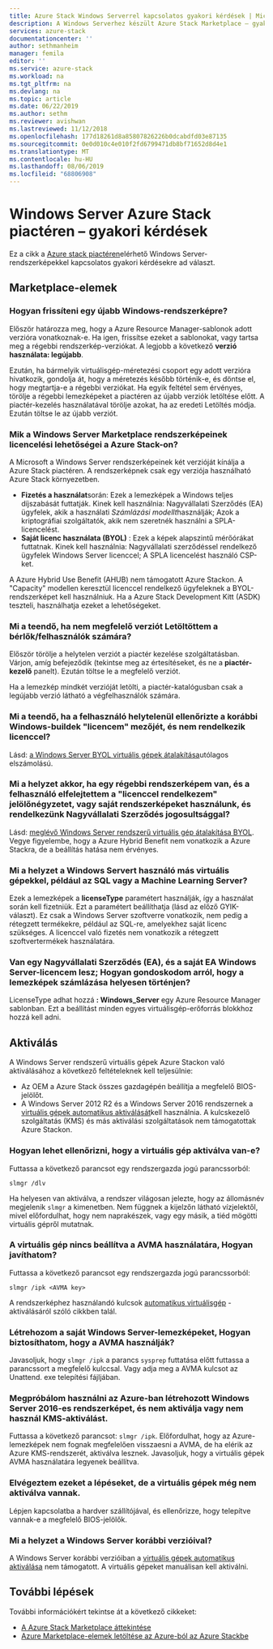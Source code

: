 ```yaml
---
title: Azure Stack Windows Serverrel kapcsolatos gyakori kérdések | Microsoft Docs
description: A Windows Serverhez készült Azure Stack Marketplace – gyakori kérdések listája
services: azure-stack
documentationcenter: ''
author: sethmanheim
manager: femila
editor: ''
ms.service: azure-stack
ms.workload: na
ms.tgt_pltfrm: na
ms.devlang: na
ms.topic: article
ms.date: 06/22/2019
ms.author: sethm
ms.reviewer: avishwan
ms.lastreviewed: 11/12/2018
ms.openlocfilehash: 177d18261d8a85807826226b0dcabdfd03e87135
ms.sourcegitcommit: 0e0d010c4e010f2fd6799471db8bf71652d8d4e1
ms.translationtype: MT
ms.contentlocale: hu-HU
ms.lasthandoff: 08/06/2019
ms.locfileid: "68806908"
---
```

# <a name="windows-server-in-azure-stack-marketplace-faq"></a>Windows Server Azure Stack piactéren – gyakori kérdések

Ez a cikk a [Azure stack piactéren](azure-stack-marketplace.md)elérhető Windows Server-rendszerképekkel kapcsolatos gyakori kérdésekre ad választ.

## <a name="marketplace-items"></a>Marketplace-elemek

### <a name="how-do-i-update-to-a-newer-windows-image"></a>Hogyan frissíteni egy újabb Windows-rendszerképre?

Először határozza meg, hogy a Azure Resource Manager-sablonok adott verzióra vonatkoznak-e. Ha igen, frissítse ezeket a sablonokat, vagy tartsa meg a régebbi rendszerkép-verziókat. A legjobb a következő **verzió használata: legújabb**.

Ezután, ha bármelyik virtuálisgép-méretezési csoport egy adott verzióra hivatkozik, gondolja át, hogy a méretezés később történik-e, és döntse el, hogy megtartja-e a régebbi verziókat. Ha egyik feltétel sem érvényes, törölje a régebbi lemezképeket a piactéren az újabb verziók letöltése előtt. A piactér-kezelés használatával törölje azokat, ha az eredeti Letöltés módja. Ezután töltse le az újabb verziót.

### <a name="what-are-the-licensing-options-for-windows-server-marketplace-images-on-azure-stack"></a>Mik a Windows Server Marketplace rendszerképeinek licencelési lehetőségei a Azure Stack-on?

A Microsoft a Windows Server rendszerképeinek két verzióját kínálja a Azure Stack piactéren. A rendszerképnek csak egy verziója használható Azure Stack környezetben.  

- **Fizetés a használat**során: Ezek a lemezképek a Windows teljes díjszabását futtatják.
   Kinek kell használnia: Nagyvállalati Szerződés (EA) ügyfelek, akik a használati *Számlázási modellt*használják; Azok a kriptográfiai szolgáltatók, akik nem szeretnék használni a SPLA-licencelést.
- **Saját licenc használata (BYOL)** : Ezek a képek alapszintű mérőórákat futtatnak.
   Kinek kell használnia: Nagyvállalati szerződéssel rendelkező ügyfelek Windows Server licenccel; A SPLA licencelést használó CSP-ket.

A Azure Hybrid Use Benefit (AHUB) nem támogatott Azure Stackon. A "Capacity" modellen keresztül licenccel rendelkező ügyfeleknek a BYOL-rendszerképet kell használniuk. Ha a Azure Stack Development Kitt (ASDK) teszteli, használhatja ezeket a lehetőségeket.

### <a name="what-if-i-downloaded-the-wrong-version-to-offer-my-tenantsusers"></a>Mi a teendő, ha nem megfelelő verziót Letöltöttem a bérlők/felhasználók számára?

Először törölje a helytelen verziót a piactér kezelése szolgáltatásban. Várjon, amíg befejeződik (tekintse meg az értesítéseket, és ne a **piactér-kezelő** panelt). Ezután töltse le a megfelelő verziót.

Ha a lemezkép mindkét verzióját letölti, a piactér-katalógusban csak a legújabb verzió látható a végfelhasználók számára.

### <a name="what-if-my-user-incorrectly-checked-the-i-have-a-license-box-in-previous-windows-builds-and-they-dont-have-a-license"></a>Mi a teendő, ha a felhasználó helytelenül ellenőrizte a korábbi Windows-buildek "licencem" mezőjét, és nem rendelkezik licenccel?

Lásd: [a Windows Server BYOL virtuális gépek átalakítása](/azure/virtual-machines/windows/hybrid-use-benefit-licensing#powershell-1)utólagos elszámolású.

### <a name="what-if-i-have-an-older-image-and-my-user-forgot-to-check-the-i-have-a-license-box-or-we-use-our-own-images-and-we-do-have-enterprise-agreement-entitlement"></a>Mi a helyzet akkor, ha egy régebbi rendszerképem van, és a felhasználó elfelejtettem a "licenccel rendelkezem" jelölőnégyzetet, vagy saját rendszerképeket használunk, és rendelkezünk Nagyvállalati Szerződés jogosultsággal?

Lásd: [meglévő Windows Server rendszerű virtuális gép átalakítása BYOL](/azure/virtual-machines/windows/hybrid-use-benefit-licensing#convert-an-existing-vm-using-azure-hybrid-benefit-for-windows-server). Vegye figyelembe, hogy a Azure Hybrid Benefit nem vonatkozik a Azure Stackra, de a beállítás hatása nem érvényes.

### <a name="what-about-other-vms-that-use-windows-server-such-as-sql-or-machine-learning-server"></a>Mi a helyzet a Windows Servert használó más virtuális gépekkel, például az SQL vagy a Machine Learning Server?

Ezek a lemezképek a **licenseType** paramétert használják, így a használat során kell fizetniük. Ezt a paramétert beállíthatja (lásd az előző GYIK-választ). Ez csak a Windows Server szoftverre vonatkozik, nem pedig a rétegzett termékekre, például az SQL-re, amelyekhez saját licenc szükséges. A licenccel való fizetés nem vonatkozik a rétegzett szoftvertermékek használatára.

### <a name="i-have-an-enterprise-agreement-ea-and-will-be-using-my-ea-windows-server-license-how-do-i-make-sure-images-are-billed-correctly"></a>Van egy Nagyvállalati Szerződés (EA), és a saját EA Windows Server-licencem lesz; Hogyan gondoskodom arról, hogy a lemezképek számlázása helyesen történjen?

LicenseType adhat hozzá **: Windows_Server** egy Azure Resource Manager sablonban. Ezt a beállítást minden egyes virtuálisgép-erőforrás blokkhoz hozzá kell adni.

## <a name="activation"></a>Aktiválás

A Windows Server rendszerű virtuális gépek Azure Stackon való aktiválásához a következő feltételeknek kell teljesülnie:

- Az OEM a Azure Stack összes gazdagépén beállítja a megfelelő BIOS-jelölőt.
- A Windows Server 2012 R2 és a Windows Server 2016 rendszernek a [virtuális gépek automatikus aktiválását](/previous-versions/windows/it-pro/windows-server-2012-R2-and-2012/dn303421(v=ws.11))kell használnia. A kulcskezelő szolgáltatás (KMS) és más aktiválási szolgáltatások nem támogatottak Azure Stackon.

### <a name="how-can-i-verify-that-my-virtual-machine-is-activated"></a>Hogyan lehet ellenőrizni, hogy a virtuális gép aktiválva van-e?

Futtassa a következő parancsot egy rendszergazda jogú parancssorból:

```shell
slmgr /dlv
```

Ha helyesen van aktiválva, a rendszer világosan jelezte, hogy az állomásnév megjelenik `slmgr` a kimenetben. Nem függnek a kijelzőn látható vízjelektől, mivel előfordulhat, hogy nem naprakészek, vagy egy másik, a tiéd mögötti virtuális gépről mutatnak.

### <a name="my-vm-is-not-set-up-to-use-avma-how-can-i-fix-it"></a>A virtuális gép nincs beállítva a AVMA használatára, Hogyan javíthatom?

Futtassa a következő parancsot egy rendszergazda jogú parancssorból:

```shell
slmgr /ipk <AVMA key>
```

A rendszerképhez használandó kulcsok [automatikus virtuálisgép](/previous-versions/windows/it-pro/windows-server-2012-R2-and-2012/dn303421(v=ws.11)) -aktiválásáról szóló cikkben talál.

### <a name="i-create-my-own-windows-server-images-how-can-i-make-sure-they-use-avma"></a>Létrehozom a saját Windows Server-lemezképeket, Hogyan biztosíthatom, hogy a AVMA használják?

Javasoljuk, hogy `slmgr /ipk` a parancs `sysprep` futtatása előtt futtassa a parancssort a megfelelő kulccsal. Vagy adja meg a AVMA kulcsot az Unattend. exe telepítési fájljában.

### <a name="i-am-trying-to-use-my-windows-server-2016-image-created-on-azure-and-it-is-not-activating-or-using-kms-activation"></a>Megpróbálom használni az Azure-ban létrehozott Windows Server 2016-es rendszerképet, és nem aktiválja vagy nem használ KMS-aktiválást.

Futtassa a következő parancsot: `slmgr /ipk`. Előfordulhat, hogy az Azure-lemezképek nem fognak megfelelően visszaesni a AVMA, de ha elérik az Azure KMS-rendszerét, aktiválva lesznek. Javasoljuk, hogy a virtuális gépek AVMA használatára legyenek beállítva.

### <a name="i-have-performed-all-of-these-steps-but-my-virtual-machines-are-still-not-activating"></a>Elvégeztem ezeket a lépéseket, de a virtuális gépek még nem aktiválva vannak.

Lépjen kapcsolatba a hardver szállítójával, és ellenőrizze, hogy telepítve vannak-e a megfelelő BIOS-jelölők.

### <a name="what-about-earlier-versions-of-windows-server"></a>Mi a helyzet a Windows Server korábbi verzióival?

A Windows Server korábbi verzióiban a [virtuális gépek automatikus aktiválása](/previous-versions/windows/it-pro/windows-server-2012-R2-and-2012/dn303421(v=ws.11)) nem támogatott. A virtuális gépeket manuálisan kell aktiválni.

## <a name="next-steps"></a>További lépések

További információkért tekintse át a következő cikkeket:

- [A Azure Stack Marketplace áttekintése](azure-stack-marketplace.md)
- [Azure Marketplace-elemek letöltése az Azure-ból az Azure Stackbe](azure-stack-download-azure-marketplace-item.md)

